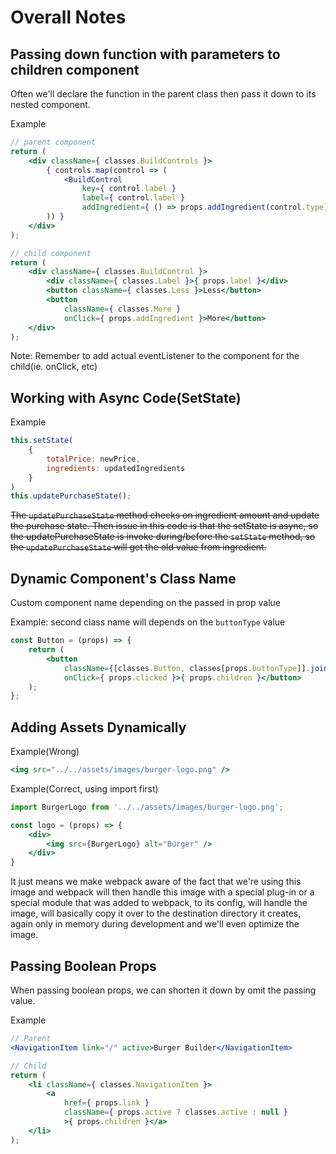 # Overall Notes

## Passing down function with parameters to children component

Often we'll declare the function in the parent class then pass it down to its nested component.

Example
```jsx
// parent component
return (
    <div className={ classes.BuildControls }>
        { controls.map(control => (
            <BuildControl 
                key={ control.label }
                label={ control.label }
                addIngredient={ () => props.addIngredient(control.type) } />
        )) }
    </div>
);
```

```jsx
// child component
return (
    <div className={ classes.BuildControl }>
        <div className={ classes.Label }>{ props.label }</div>
        <button className={ classes.Less }>Less</button>
        <button 
            className={ classes.More }
            onClick={ props.addIngredient }>More</button>
    </div>
);
```

Note: Remember to add actual eventListener to the component for the child(ie. onClick, etc)


## Working with Async Code(SetState)

Example
```jsx
this.setState(
    {
        totalPrice: newPrice,
        ingredients: updatedIngredients
    }
)
this.updatePurchaseState();
```

~~The `updatePurchaseState` method checks on ingredient amount and update the purchase state. Then issue in this code is that the setState is async, so the updatePurchaseState is invoke during/before the `setState` method, so the `updatePurchaseState` will get the old value from ingredient.~~

## Dynamic Component's Class Name

Custom component name depending on the passed in prop value

Example: second class name will depends on the `buttonType` value
```jsx
const Button = (props) => {
    return (
        <button
            className={[classes.Button, classes[props.buttonType]].join(' ')}
            onClick={ props.clicked }>{ props.children }</button>
    );
};
```

## Adding Assets Dynamically

Example(Wrong)
```jsx
<img src="../../assets/images/burger-logo.png" />
```

Example(Correct, using import first)

```jsx
import BurgerLogo from '../../assets/images/burger-logo.png';

const logo = (props) => {
    <div>
        <img src={BurgerLogo} alt="Burger" />
    </div>
}
```

It just means we make webpack aware of the fact that we're using this image and webpack will then handle this image with a special plug-in or a special module that was added to webpack, to its config, will handle the image, will basically copy it over to the destination directory it creates, again only in memory during development and we'll even optimize the image.

## Passing Boolean Props

When passing boolean props, we can shorten it down by omit the passing value.

Example

```jsx
// Parent
<NavigationItem link="/" active>Burger Builder</NavigationItem>

// Child
return (
    <li className={ classes.NavigationItem }>
        <a
            href={ props.link }
            className={ props.active ? classes.active : null }
            >{ props.children }</a>
    </li>
);
```
